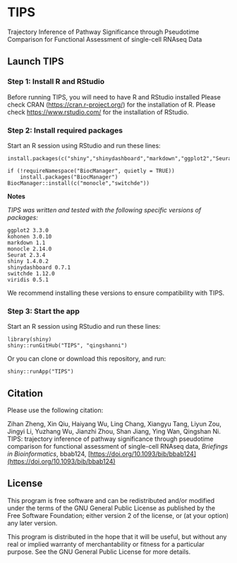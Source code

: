 # TIPS
Trajectory Inference of Pathway Significance through Pseudotime Comparison for Functional Assessment of
single-cell RNAseq Data
## Launch TIPS
### Step 1: Install R and RStudio
Before running TIPS, you will need to have R and RStudio installed
Please check CRAN (https://cran.r-project.org/) for the installation of R.
Please check https://www.rstudio.com/ for the installation of RStudio.

### Step 2: Install required packages

Start an R session using RStudio and run these lines:
```
install.packages(c("shiny","shinydashboard","markdown","ggplot2","Seurat","kohonen","viridis"))

if (!requireNamespace("BiocManager", quietly = TRUE))
    install.packages("BiocManager")
BiocManager::install(c("monocle","switchde"))
```

**Notes**

*TIPS was written and tested with the following specific versions of packages:*

    ggplot2 3.3.0
    kohonen 3.0.10
    markdown 1.1
    monocle 2.14.0
    Seurat 2.3.4
    shiny 1.4.0.2
    shinydashboard 0.7.1
    switchde 1.12.0
    viridis 0.5.1

We recommend installing these versions to ensure compatibility with TIPS.



### Step 3: Start the app

Start an R session using RStudio and run these lines:

```
library(shiny)
shiny::runGitHub("TIPS", "qingshanni")    
```

Or you can clone or download this repository, and run:

```
shiny::runApp("TIPS")
```

## Citation
Please use the following citation:

Zihan Zheng, Xin Qiu, Haiyang Wu, Ling Chang, Xiangyu Tang, Liyun Zou, Jingyi Li, Yuzhang Wu, Jianzhi Zhou, Shan Jiang, Ying Wan, Qingshan Ni. TIPS: trajectory inference of pathway significance through pseudotime comparison for functional assessment of single-cell RNAseq data, _Briefings in Bioinformatics_, bbab124, [https://doi.org/10.1093/bib/bbab124](https://doi.org/10.1093/bib/bbab124)



## License


This program is free software and can be redistributed and/or modified under the terms of the GNU General Public License as published by the Free Software Foundation; either version 2 of the license, or (at your option) any later version.

This program is distributed in the hope that it will be useful, but without any real or implied warranty of merchantability or fitness for a particular purpose. See the GNU General Public License for more details.